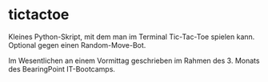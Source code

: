 # tictactoe
Kleines Python-Skript, mit dem man im Terminal Tic-Tac-Toe spielen kann. Optional gegen einen Random-Move-Bot.

Im Wesentlichen an einem Vormittag geschrieben im Rahmen des 3. Monats des BearingPoint IT-Bootcamps.
